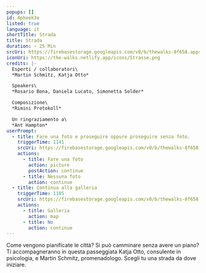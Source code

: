 ```yaml
---
popups: []
id: Apheek3e
listed: true
language: it
shortTitle: Strada
title: Strada
duration: ~ 25 Min
srcUri: https://firebasestorage.googleapis.com/v0/b/thewalks-8f658.appspot.com/o/mp3%2Fv0%2Fit_Apheek3e%2Fit_Apheek3e.mp3?alt=media&token=4e6cd6ff-6cb9-4dbd-8fa7-59b251ea0fb5
iconUri: https://the-walks.netlify.app/icons/Strasse.png
credits: |-
  Esperti / collaboratori\
  *Martin Schmitz, Katja Otto* 

  Speakers\
  *Rosario Bona, Daniela Lucato, Simonetta Solder*

  Composizione\
  *Rimini Protokoll*

  Un ringraziamento a\
  *Ant Hampton*
userPrompt:
  - title: Fare una foto e proseguire oppure proseguire senza foto.
    triggerTime: 1141
    srcUri: https://firebasestorage.googleapis.com/v0/b/thewalks-8f658.appspot.com/o/mp3%2Fv0%2Fde_Apheek3e%2Fde_Apheek3e_loop_1.mp3?alt=media&token=22464db2-4fbe-4197-9dde-9115c26039e4
    actions:
      - title: Fare una foto
        action: picture
        postAction: continue
      - title: Nessuna foto
        action: continue
  - title: Continua alla galleria
    triggerTime: 1185
    srcUri: https://firebasestorage.googleapis.com/v0/b/thewalks-8f658.appspot.com/o/static%2Fmedias%2Fmulti_Zeubeel8_loop.mp3?alt=media&token=88349085-3303-48b9-bdc6-fd7b09519a26
    actions:
      - title: Galleria
        action: map
      - title: No
        action: continue
---
```

Come vengono pianificate le città? Si può camminare senza avere un piano? Ti accompagneranno in questa passeggiata Katja Otto, consulente in psicologia, e Martin Schmitz, promenadologo. Scegli tu una strada da dove iniziare.
